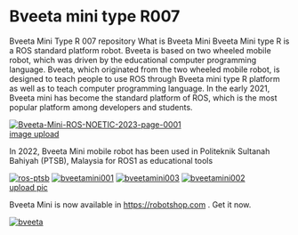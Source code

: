 # Bveeta mini type R007
Bveeta Mini Type R 007 repository
What is Bveeta Mini
Bveeta Mini type R is a ROS standard platform robot. Bveeta is based on two wheeled mobile robot, which was driven by the educational computer programming language. Bveeta, which originated from the two wheeled mobile robot, is designed to teach people to use ROS through Bveeta mini type R platform as well as to teach computer programming language. In the early 2021, Bveeta mini has become the standard platform of ROS, which is the most popular platform among developers and students.

<a href="https://ibb.co/3Tvb0Nj"><img src="https://i.ibb.co/yNpC8yZ/Bveeta-Mini-ROS-NOETIC-2023-page-0001.jpg" alt="Bveeta-Mini-ROS-NOETIC-2023-page-0001" border="0"></a><br /><a target='_blank' href='https://imgbb.com/'>image upload</a><br />

In 2022, Bveeta Mini mobile robot has been used in Politeknik Sultanah Bahiyah (PTSB), Malaysia for ROS1 as educational tools

<a href="https://ibb.co/0cz2cZ5"><img src="https://i.ibb.co/R9Jb9P8/ros-ptsb.jpg" alt="ros-ptsb" border="0"></a>
<a href="https://ibb.co/xCk4cbN"><img src="https://i.ibb.co/C1crXyf/bveetamini001.jpg" alt="bveetamini001" border="0"></a>
<a href="https://ibb.co/X5QfqCg"><img src="https://i.ibb.co/6tMckWx/bveetamini003.jpg" alt="bveetamini003" border="0"></a>
<a href="https://ibb.co/hdrYQ1g"><img src="https://i.ibb.co/gWQ4qFr/bveetamini002.jpg" alt="bveetamini002" border="0"></a><br /><a target='_blank' href='https://imgbb.com/'>upload pic</a><br />

Bveeta Mini is now available in https://robotshop.com . Get it now.

<a href="https://ibb.co/3kgkMCP"><img src="https://i.ibb.co/3kgkMCP/bveeta.jpg" alt="bveeta" border="0"></a>
